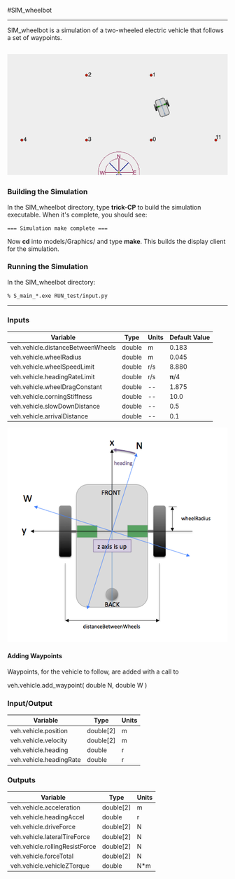#SIM\_wheelbot

---

SIM\_wheelbot is a simulation of a two-wheeled electric vehicle that follows a set of waypoints.

![Picture of Vehicle](images/Figure1.png)
---
### Building the Simulation
In the SIM\_wheelbot directory, type **trick-CP** to build the simulation executable. When it's complete, you should see:

```
=== Simulation make complete ===
```

Now **cd** into models/Graphics/ and type **make**. This builds the display client for the simulation.

### Running the Simulation
In the SIM_wheelbot directory:

```
% S_main_*.exe RUN_test/input.py
```

---

### Inputs
Variable                                       | Type           | Units | Default Value
-----------------------------------------------|----------------|-------|--------------
veh.vehicle.distanceBetweenWheels              | double         | m     | 0.183
veh.vehicle.wheelRadius                        | double         | m     | 0.045
veh.vehicle.wheelSpeedLimit                    | double         | r/s   | 8.880
veh.vehicle.headingRateLimit                   | double         | r/s   | 𝛑/4
veh.vehicle.wheelDragConstant                  | double         | --    | 1.875
veh.vehicle.corningStiffness                   | double         | --    | 10.0
veh.vehicle.slowDownDistance                   | double         | --    | 0.5 
veh.vehicle.arrivalDistance                    | double         | --    | 0.1

![Picture of Vehicle](images/Figure2.png)

#### Adding Waypoints
Waypoints, for the vehicle to follow, are added with a call to

veh.vehicle.add_waypoint( double N, double W )



### Input/Output
Variable                                       | Type           | Units
-----------------------------------------------|----------------|-------
veh.vehicle.position                           | double[2]      | m
veh.vehicle.velocity                           | double[2]      | m
veh.vehicle.heading                            | double         | r
veh.vehicle.headingRate                        | double         | r


### Outputs
Variable                                      | Type           | Units
----------------------------------------------|----------------|--------
veh.vehicle.acceleration                      | double[2]      | m
veh.vehicle.headingAccel                      | double         | r
veh.vehicle.driveForce                        | double[2]      | N
veh.vehicle.lateralTireForce                  | double[2]      | N
veh.vehicle.rollingResistForce                | double[2]      | N
veh.vehicle.forceTotal                        | double[2]      | N
veh.vehicle.vehicleZTorque                    | double         | N*m
